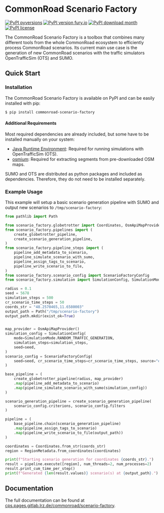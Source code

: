 # CommonRoad Scenario Factory

[![PyPI pyversions](https://img.shields.io/pypi/pyversions/commonroad-scenario-factory.svg)](https://pypi.python.org/pypi/commonroad-scenario-factory/)
[![PyPI version fury.io](https://badge.fury.io/py/commonroad-scenario-factory.svg)](https://pypi.python.org/pypi/commonroad-scenario-factory/)
[![PyPI download month](https://img.shields.io/pypi/dm/commonroad-scenario-factory.svg?label=PyPI%20downloads)](https://pypi.python.org/pypi/commonroad-scenario-factory/)
[![PyPI license](https://img.shields.io/pypi/l/commonroad-scenario-factory.svg)](https://pypi.python.org/pypi/commonroad-scenario-factory/)


The CommonRoad Scenario Factory is a toolbox that combines many different tools from the whole CommonRoad ecosystem to efficiently process CommonRoad scenarios.
Its current main use case is the generation of new CommonRoad scenarios with the traffic simulators OpenTrafficSim (OTS) and SUMO.


## Quick Start

### Installation

The CommonRoad Scenario Factory is available on PyPI and can be easily installed with pip:

```sh
$ pip install commonroad-scenario-factory
```

#### Additional Requirements

Most required dependencies are already included, but some have to be installed manually on your system:

* [Java Runtime Environment](https://www.java.com/en/): Required for running simulations with OpenTrafficSim (OTS).
* [osmium](https://osmcode.org/osmium-tool/): Required for extracting segments from pre-downloaded OSM maps.

SUMO and OTS are distributed as python packages and included as dependencies. Therefore, they do not need to be installed separately.

### Example Usage

This example will setup a basic scenario generation pipeline with SUMO and output new scenarios to `/tmp/scenario-factory`:

```python
from pathlib import Path

from scenario_factory.globetrotter import Coordinates, OsmApiMapProvider, RegionMetadata
from scenario_factory.pipelines import (
    create_globetrotter_pipeline,
    create_scenario_generation_pipeline,
)
from scenario_factory.pipeline_steps import (
    pipeline_add_metadata_to_scenario,
    pipeline_simulate_scenario_with_sumo,
    pipeline_assign_tags_to_scenario,
    pipeline_write_scenario_to_file,
)
from scenario_factory.scenario_config import ScenarioFactoryConfig
from scenario_factory.simulation import SimulationConfig, SimulationMode

radius = 0.1
seed = 5678
simulation_steps = 500
cr_scenario_time_steps = 50
coords_str = "48.2570465,11.6580003"
output_path = Path("/tmp/scenario-factory")
output_path.mkdir(exist_ok=True)


map_provider = OsmApiMapProvider()
simulation_config = SimulationConfig(
    mode=SimulationMode.RANDOM_TRAFFIC_GENERATION,
    simulation_steps=simulation_steps,
    seed=seed,
)
scenario_config = ScenarioFactoryConfig(
    seed=seed, cr_scenario_time_steps=cr_scenario_time_steps, source="example"
)

base_pipeline = (
    create_globetrotter_pipeline(radius, map_provider)
    .map(pipeline_add_metadata_to_scenario)
    .map(pipeline_simulate_scenario_with_sumo(simulation_config))
)

scenario_generation_pipeline = create_scenario_generation_pipeline(
    scenario_config.criterions, scenario_config.filters
)

pipeline = (
    base_pipeline.chain(scenario_generation_pipeline)
    .map(pipeline_assign_tags_to_scenario)
    .map(pipeline_write_scenario_to_file(output_path))
)

coordinates = Coordinates.from_str(coords_str)
region = RegionMetadata.from_coordinates(coordinates)

print(f"Starting scenario generation for coordinates {coords_str}.")
result = pipeline.execute([region], num_threads=2, num_processes=2)
result.print_cum_time_per_step()
print(f"Generated {len(result.values)} scenario(s) at {output_path}.")
```

## Documentation

The full documentation can be found at [cps.pages.gitlab.lrz.de/commonroad/scenario-factory](https://cps.pages.gitlab.lrz.de/commonroad/scenario-factory/).
